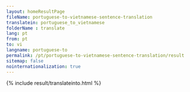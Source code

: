 ```yaml
---
layout: homeResultPage
fileName: portuguese-to-vietnamese-sentence-translation
translatein: portuguese_to_vietnamese
folderName : translate
lang: pt
from: pt
to: vi
langname: portuguese-to
permalink: /pt/portuguese-to-vietnamese-sentence-translation/result
sitemap: false
nointernationalization: true
---
```

{% include result/translateinto.html %}

<script src="/js/result/translation.js" data-foldername="{{page.folderName}}" data-lang="{{page.lang}}"></script>
